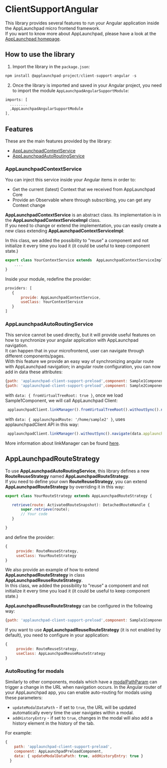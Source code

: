 # ClientSupportAngular

This library provides several features to run your Angular application inside the AppLaunchpad micro frontend framework.  
If you want to know more about AppLaunchpad, please have a look at the [AppLaunchpad homepage](https://applaunchpad-project.io/).

## How to use the library
1. Import the library in the `package.json`:
```javascript
npm install @applaunchpad-project/client-support-angular -s
```

2. Once the library is imported and saved in your Angular project, you need to import the module `AppLaunchpadAngularSupportModule`:

```javascript
imports: [
  ........
  ,AppLaunchpadAngularSupportModule
],
```

## Features
These are the main features provided by the library:
* [AppLaunchpadContextService](#AppLaunchpadContextService)
* [AppLaunchpadAutoRoutingService](#AppLaunchpadAutoRoutingService) 

### AppLaunchpadContextService
You can inject this service inside your Angular items in order to:
* Get the current (latest) Context that we received from AppLaunchpad Core
* Provide an Observable<Context> where through subscribing, you can get any Context change     
    
**AppLaunchpadContextService** is an abstract class. Its implementation is in the **AppLaunchpadContextServiceImpl** class.  
If you need to change or extend the implementation, you can easily create a new class extending **AppLaunchpadContextServiceImpl**:

In this class, we added the possibility to "reuse" a component and not initialize it every time you load it (it could be useful to keep component state.)  

```javascript
export class YourContextService extends  AppLaunchpadContextServiceImpl {
    ....    
}

```
Inside your module, redefine the provider:
 ```javascript
providers: [
    {
        provide: AppLaunchpadContextService,
        useClass: YourContextService
    }
]
 ```
    
### AppLaunchpadAutoRoutingService
This service cannot be used directly, but it will provide useful features on how to synchronize your angular application with AppLaunchpad navigation.  
It can happen that in your microfrontend, user can navigate through different components/pages.  
With this feature we provide an easy way of synchronizing angular route with AppLaunchpad navigation; in angular route configuration, you can now add in data these attributes:

 ```javascript
{path: 'applaunchpad-client-support-preload',component: Sample1Component,data: { fromVirtualTreeRoot: true }}
{path: 'applaunchpad-client-support-preload',component: Sample2Component,data: { applaunchpadRoute: '/home/sample2' }}
 ```

with `data: { fromVirtualTreeRoot: true }`, once we load Sample1Component, we will call AppLaunchpad Client:
 ```javascript
  applaunchpadClient.linkManager().fromVirtualTreeRoot().withoutSync().navigate({route url});
 ```
with `data: { applaunchpadRoute: '/home/sample2' }`, uses applaunchpadClient API in this way:
 ```javascript
  applaunchpadClient.linkManager().withoutSync().navigate(data.applaunchpadRoute);
 ```
More information about linkManager can be found [here](https://docs.applaunchpad-project.io/docs/applaunchpad-client-api/?section=linkmanager).


## AppLaunchpadRouteStrategy
To use **AppLaunchpadAutoRoutingService**, this library defines a new **RouteReuseStrategy** named **AppLaunchpadRouteStrategy**.  
If you need to define your own **RouteReuseStrategy**, you can extend **AppLaunchpadRouteStrategy** by overriding it in this way:

 ```javascript
export class YourRouteStrategy extends AppLaunchpadRouteStrategy {

    retrieve(route: ActivatedRouteSnapshot): DetachedRouteHandle {
        super.retrieve(route);
        // Your code
    }

}
 ```
and define the provider:
 ```javascript
 {
      provide: RouteReuseStrategy,
      useClass: YourRouteStrategy
 }
 ```

We also provide an example of how to extend **AppLaunchpadRouteStrategy** in class **AppLaunchpadReuseRouteStrategy**.  
In this class, we added the possibility to "reuse" a component and not initialize it every time you load it (it could be useful to keep component state.)  

**AppLaunchpadReuseRouteStrategy** can be configured in the following way:
 ```javascript
{path: 'applaunchpad-client-support-preload',component: Sample1Component,data: { reuse: true }}
 ```

If you want to use **AppLaunchpadReuseRouteStrategy** (it is not enabled by default), you need to configure in your application:
 ```javascript
 {
      provide: RouteReuseStrategy,
      useClass: AppLaunchpadReuseRouteStrategy
 }
 ```

### AutoRouting for modals

Similarly to other components, modals which have a [modalPathParam](https://docs.applaunchpad-project.io/docs/navigation-parameters-reference/?section=modalpathparam) can trigger a change in the URL when navigation occurs. In the Angular router of your AppLaunchpad app, you can enable auto-routing for modals using these parameters: 
- `updateModalDataPath` - if set to `true`, the URL will be updated automatically every time the user navigates within a modal. 
- `addHistoryEntry` - if set to `true`, changes in the modal will also add a history element in the history of the tab.

For example: 
```javascript
{
    path: 'applaunchpad-client-support-preload',
    component: AppLaunchpadPreloadComponent,
    data: { updateModalDataPath: true, addHistoryEntry: true }
  }
```

